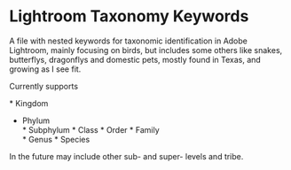 # Lightroom Taxonomy Keywords

A file with nested keywords for taxonomic identification in Adobe Lightroom, mainly focusing on birds, but includes some others like snakes,
butterflys, dragonflys and domestic pets, mostly found in Texas, and growing as I see fit.

Currently supports

* Kingdom	
* Phylum	
* Subphylum	
* Class	
* Order	
* Family	
* Genus	
* Species	

In the future may include other sub- and super- levels and tribe.

